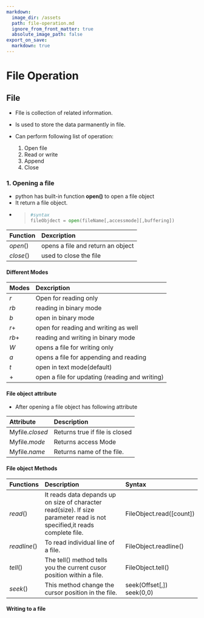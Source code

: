 ```yaml
---
markdown:
  image_dir: /assets
  path: file-operation.md
  ignore_from_front_matter: true
  absolute_image_path: false
export_on_save:
  markdown: true
---
```


# File Operation

## File

+ FIle is collection of related information.
+ Is used to store the data parmanently in file.
+ Can perform following list of operation:

  1. Open file
  2. Read or write
  3. Append
  4. Close

### 1. Opening a file

+ python has built-in function **open()** to open a file object
+ It return a file object.
+ >```python
  > #syntax
  >fileObjdect = open(fileName[,accessmode][,buffering]) 
  > ```

|Function|Dexcription|
|:---|:---|
|$open()$|opens a file and return an object|
|$close()$|used to close the file|

#### Different Modes

|Modes|Dexcription|
|:---|:---|
|$r$|Open for reading only|
|$rb$|reading in binary mode|
|$b$|open in binary mode|
|$r+$|open for reading and writing as well|
|$rb+$|reading and writing in binary mode|
|$W$|opens a file for writing only|
|$a$|opens a file for appending and reading|
|$t$|open in text mode(default)|
|$+$|open a file for updating (reading and writing)|

#### File object attribute

+ After opening a file object has following attribute

|Attribute|Description|
|:---|:----|
|Myfile$.closed$|Returns true if file is closed|
|Myfile$.mode$|Returns access Mode|
|Myfile$.name$|Returns name of the file.|

#### File object Methods

|Functions|Description|Syntax|
|:---|:---|:---|
|$read()$|It reads data depands up on size of character read(size). If size parameter read is not specified,it reads complete file.|FileObject.read([count])|
|$readline()$|To read individual line of a file.|FileObject.readline()|
|$tell()$|The tell() method tells you the current cusor position within a file.|FileObject.tell()|
|$seek()$|This method change the cursor position in the file.|seek(Offset[,]) <br>seek(0,0)|

#### Writing to  a file